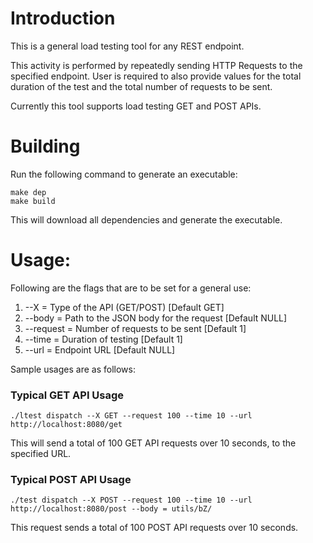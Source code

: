 # Introduction

This is a general load testing tool for any REST endpoint. 

This activity is performed by repeatedly sending HTTP Requests to the specified endpoint. User
is required to also provide values for the total duration of the test and the total number of requests
to be sent.


Currently this tool supports load testing GET and POST APIs.

# Building

Run the following command to generate an executable:

```
make dep
make build
```

This will download all dependencies and generate the executable.

# Usage:

Following are the flags that are to be set for a general use:
1. --X = Type of the API (GET/POST) [Default GET]
2. --body = Path to the JSON body for the request [Default NULL]
3. --request = Number of requests to be sent [Default 1]
4. --time = Duration of testing [Default 1]
5. --url = Endpoint URL [Default NULL]

Sample usages are as follows:

### Typical GET API Usage

```
./ltest dispatch --X GET --request 100 --time 10 --url http://localhost:8080/get
```

This will send a total of 100 GET API requests over 10 seconds, to the specified URL.

### Typical POST API Usage

```
./test dispatch --X POST --request 100 --time 10 --url http://localhost:8080/post --body = utils/bZ/

```
This request sends a total of 100 POST API requests over 10 seconds.